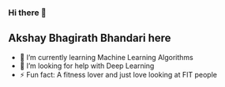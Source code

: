 ### Hi there 👋 
## Akshay Bhagirath Bhandari here

<!--
**BhandariAkshay/BhandariAkshay** is a ✨ _special_ ✨ repository because its `README.md` (this file) appears on your GitHub profile.

Here are some ideas to get you started:
-->

- 🌱 I’m currently learning Machine Learning Algorithms
- 🤔 I’m looking for help with Deep Learning
- ⚡ Fun fact: A fitness lover and just love looking at FIT people

